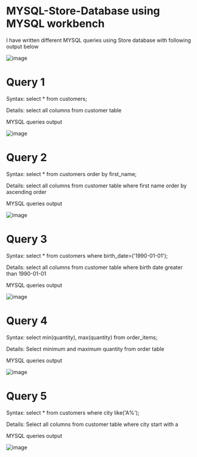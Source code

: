 # MYSQL-Store-Database using MYSQL workbench


I have written different MYSQL queries using Store database with following output below


![image](https://github.com/faani/MYSQL-Store-Database/assets/18075830/0770e571-89c3-497a-8433-e95f90c79ad0)


# Query 1



Syntax: select * from customers;


Details: select all columns from customer table


MYSQL queries output


![image](https://github.com/faani/MYSQL-Store-Database/assets/18075830/f1929ddb-90bd-443a-b75e-3b3a4b7b436b)


# Query 2



Syntax: select * from customers order by first_name;



Details: select all columns from customer table where first name order by ascending order



MYSQL queries output



![image](https://github.com/faani/MYSQL-Store-Database/assets/18075830/607be0fd-8272-4147-b7ff-75bdde86d2d3)



# Query 3



Syntax: select * from customers where birth_date>('1990-01-01');



Details: select all columns from customer table where birth date greater than 1990-01-01



MYSQL queries output



![image](https://github.com/faani/MYSQL-Store-Database/assets/18075830/56621abc-9ef1-434a-9839-93728b79124a)



# Query 4



Syntax: select min(quantity), max(quantity) from order_items;



Details: Select minimum and maximum quantity from order table



MYSQL queries output



![image](https://github.com/faani/MYSQL-Store-Database/assets/18075830/5062e669-918c-4deb-9cba-5cd3d9ec1852)



# Query 5



Syntax: select * from customers where city like('A%');



Details: Select all columns from customer table where city start with a



MYSQL queries output



![image](https://github.com/faani/MYSQL-Store-Database/assets/18075830/3ecbe1cb-5ebd-4dcd-a700-7b4b51bbbb75)


